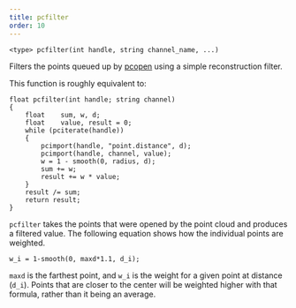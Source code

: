 ```yaml
---
title: pcfilter
order: 10
---
```

`<type> pcfilter(int handle, string channel_name, ...)`

Filters the points queued up by [pcopen](./pcopen "Returns a handle to a point cloud file.")
using a simple reconstruction filter.

This function is roughly equivalent to:

```vex
float pcfilter(int handle; string channel)
{
    float    sum, w, d;
    float    value, result = 0;
    while (pciterate(handle))
    {
        pcimport(handle, "point.distance", d);
        pcimport(handle, channel, value);
        w = 1 - smooth(0, radius, d);
        sum += w;
        result += w * value;
    }
    result /= sum;
    return result;
}

```

`pcfilter` takes the points that were opened by the point cloud and produces a filtered value. The following equation shows how the individual points are weighted.

```vex
w_i = 1-smooth(0, maxd*1.1, d_i);

```

`maxd` is the farthest point, and `w_i` is the weight for a given point at distance (`d_i`). Points that are closer to the center will be weighted higher with that formula, rather than it being an average.
